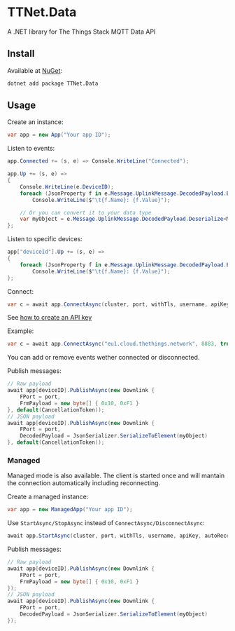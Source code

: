 # TTNet.Data

A .NET library for The Things Stack MQTT Data API

## Install

Available at [NuGet](https://www.nuget.org/packages/TTNet.Data):

```sh
dotnet add package TTNet.Data
```

## Usage

Create an instance:

```csharp
var app = new App("Your app ID");
```

Listen to events:

```csharp
app.Connected += (s, e) => Console.WriteLine("Connected");

app.Up += (s, e) =>
{
    Console.WriteLine(e.DeviceID);
    foreach (JsonProperty f in e.Message.UplinkMessage.DecodedPayload.EnumerateObject())
        Console.WriteLine($"\t{f.Name}: {f.Value}");

    // Or you can convert it to your data type
    var myObject = e.Message.UplinkMessage.DecodedPayload.Deserialize<MyClass>();
};
```

Listen to specific devices:

```csharp
app["deviceId"].Up += (s, e) =>
{
    foreach (JsonProperty f in e.Message.UplinkMessage.DecodedPayload.EnumerateObject())
        Console.WriteLine($"\t{f.Name}: {f.Value}");
};
```

Connect:

```csharp
var c = await app.ConnectAsync(cluster, port, withTls, username, apiKey);
```

See [how to create an API key](https://www.thethingsindustries.com/docs/integrations/mqtt/#creating-an-api-key)

Example:

```csharp
var c = await app.ConnectAsync("eu1.cloud.thethings.network", 8883, true, "username@ttn", "XXXXX.XXXXXXXXXXXXXXXXXXXXXXXXXXXXXXXXXXXXXXX.XXXXXXXXXXXXXXXXXXXXXXXXXXXXXXXXXXXXXXXXXXXXXXXXXXXX");
```

You can add or remove events wether connected or disconnected.

Publish messages:

```csharp
// Raw payload
await app[deviceID].PublishAsync(new Downlink {
    FPort = port,
    FrmPayload = new byte[] { 0x10, 0xF1 }
}, default(CancellationToken));
// JSON payload
await app[deviceID].PublishAsync(new Downlink {
    FPort = port,
    DecodedPayload = JsonSerializer.SerializeToElement(myObject)
}, default(CancellationToken));
```

### Managed

Managed mode is also available. The client is started once and will mantain the connection automatically including reconnecting.

Create a managed instance:

```csharp
var app = new ManagedApp("Your app ID");
```

Use `StartAsync/StopAsync` instead of `ConnectAsync/DisconnectAsync`:

```csharp
await app.StartAsync(cluster, port, withTls, username, apiKey, autoReconnectDelay);
```

Publish messages:

```csharp
// Raw payload
await app[deviceID].PublishAsync(new Downlink {
    FPort = port,
    FrmPayload = new byte[] { 0x10, 0xF1 }
});
// JSON payload
await app[deviceID].PublishAsync(new Downlink {
    FPort = port,
    DecodedPayload = JsonSerializer.SerializeToElement(myObject)
});
```
